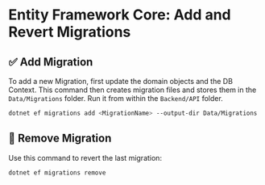﻿# Entity Framework Core: Add and Revert Migrations

## ✅ Add Migration

To add a new Migration, first update the domain objects and the DB Context.
This command then creates migration files and stores them in the `Data/Migrations` folder. Run it from within the `Backend/API` folder.

```bash
dotnet ef migrations add <MigrationName> --output-dir Data/Migrations
```

## 🔄 Remove Migration

Use this command to revert the last migration:

```bash
dotnet ef migrations remove
```